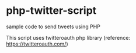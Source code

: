 # php-twitter-script
sample code to send tweets using PHP

This script uses twitteroauth php library (reference: https://twitteroauth.com/)
